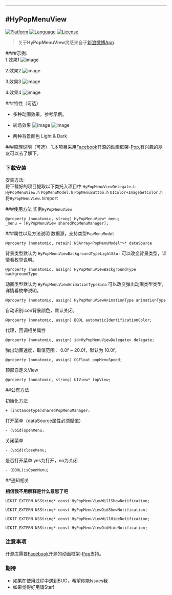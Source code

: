 ---
#HyPopMenuView
-------------
[![Platform](http://img.shields.io/badge/platform-ios-blue.svg?style=flat
             )](https://developer.apple.com/iphone/index.action)
[![Language](http://img.shields.io/badge/language-ObjC-brightgreen.svg?style=flat)](https://developer.apple.com/Objective-C)
[![License](http://img.shields.io/badge/license-MIT-lightgrey.svg?style=flat)](http://mit-license.org)
> 关于**HyPopMenuView**灵感来自于[新浪微博App](http://www.weibo.com)

####示例:  
1.效果1
![image](https://github.com/wwdc14/HyPopMenuView/blob/master/HyPopMenuView/Untitled1.gif)

2.效果2
![image](https://github.com/wwdc14/HyPopMenuView/blob/master/HyPopMenuView/Untitled2.gif)

3.效果3
![image](https://github.com/wwdc14/HyPopMenuView/blob/master/HyPopMenuView/Untitled3.gif)

4.效果4
![image](https://github.com/wwdc14/HyPopMenuView/blob/master/HyPopMenuView/Untitled4.gif)

###特性（可选）
* 多种动画效果，参考示例。

* 转场效果
![image](https://github.com/wwdc14/HyPopMenuView/blob/master/HyPopMenuView/Untitled5.gif)
![image](https://github.com/wwdc14/HyPopMenuView/blob/master/HyPopMenuView/Untitled6.gif)

* 两种背景颜色 Light & Dark

###原理说明（可选）
1.本项目采用[Facebook](https://github.com/facebook)开源的动画框架-[Pop](https://github.com/facebook/pop),有兴趣的朋友可以去了解下。


### 下载安装
安装方法:  
将下载好的项目提取以下类托入项目中
`HyPopMenuViewDelegate.h`
`HyPopMenuView.h`
`PopMenuModel.h`
`PopMenuButton.h`
`UIColor+ImageGetColor.h`
将`HyPopMenuView.h`import

###使用方法
实例`HyPopMenuView`
```obj
@property (nonatomic, strong) HyPopMenuView* menu;
_menu = [HyPopMenuView sharedPopMenuManager];
```
###属性以及方法说明
数据源，支持类型`PopMenuModel`

```obj
@property (nonatomic, retain) NSArray<PopMenuModel*>* dataSource
```
背景类型默认为 `HyPopMenuViewBackgroundTypeLightBlur` 可以改变背景类型，详情看枚举说明。

```obj
@property (nonatomic, assign) HyPopMenuViewBackgroundType backgroundType
```
动画类型默认为 `HyPopMenuViewAnimationTypeSina` 可以改变弹出动画类型类型，详情看枚举说明。

```obj
@property (nonatomic, assign) HyPopMenuViewAnimationType animationType
```
自动识别icon背景颜色，默认关闭。

```obj
@property (nonatomic, assign) BOOL automaticIdentificationColor;
```
代理，回调相关属性

```obj
@property (nonatomic, assign) id<HyPopMenuViewDelegate> delegate;
```
弹出动画速度，取值范围： 0.0f ~ 20.0f，默认为 10.0f。

```obj
@property (nonatomic, assign) CGFloat popMenuSpeed;
```
顶部自定义View

```obj
@property (nonatomic, strong) UIView* topView;
```

##公有方法

初始化方法

```obj
+ (instancetype)sharedPopMenuManager;
```
打开菜单（dataSource属性必须赋值）

```obj
- (void)openMenu;
```
关闭菜单

```obj
- (void)closeMenu;
```
是否打开菜单 yes为打开，no为关闭

```obj
- (BOOL)isOpenMenu;
```

##通知相关

**相信我不用解释是什么意思了吧**

```
UIKIT_EXTERN NSString* const HyPopMenuViewWillShowNotification;
```
```
UIKIT_EXTERN NSString* const HyPopMenuViewDidShowNotification;
```
```
UIKIT_EXTERN NSString* const HyPopMenuViewWillHideNotification;
```
```
UIKIT_EXTERN NSString* const HyPopMenuViewDidHideNotification;
```

### 注意事项
开源库需要[Facebook](https://github.com/facebook)开源的动画框架-[Pop](https://github.com/facebook/pop)支持。

### 期待
* 如果在使用过程中遇到BUG，希望你能Issues我
* 如果觉得好用请Star!

